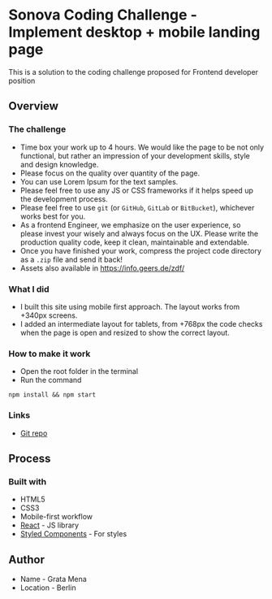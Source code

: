 # Sonova Coding Challenge - Implement desktop + mobile landing page

This is a solution to the coding challenge proposed for Frontend developer position

## Overview

### The challenge

- Time box your work up to 4 hours. We would like the page to be not only functional, but rather an impression of your development skills, style and design knowledge.
- Please focus on the quality over quantity of the page.
- You can use Lorem Ipsum for the text samples.
- Please feel free to use any JS or CSS frameworks if it helps speed up the development process.
- Please feel free to use `git` (or `GitHub`, `GitLab` or `BitBucket`), whichever works best for you.
- As a frontend Engineer, we emphasize on the user experience, so please invest your wisely and always focus on the UX. Please write the production quality code, keep it clean, maintainable and extendable.
- Once you have finished your work, compress the project code directory as a `.zip` file and send it back!
- Assets also available in https://info.geers.de/zdf/

### What I did

- I built this site using mobile first approach. The layout works from +340px screens.
- I added an intermediate layout for tablets, from +768px the code checks when the page is open and resized to show the correct layout.

### How to make it work

- Open the root folder in the terminal
- Run the command

```
npm install && npm start
```

### Links

- [Git repo](https://github.com/gmena-alb/sonova-coding-challenge)

## Process

### Built with

- HTML5
- CSS3
- Mobile-first workflow
- [React](https://reactjs.org/) - JS library
- [Styled Components](https://styled-components.com/) - For styles

## Author

- Name - Grata Mena
- Location - Berlin
